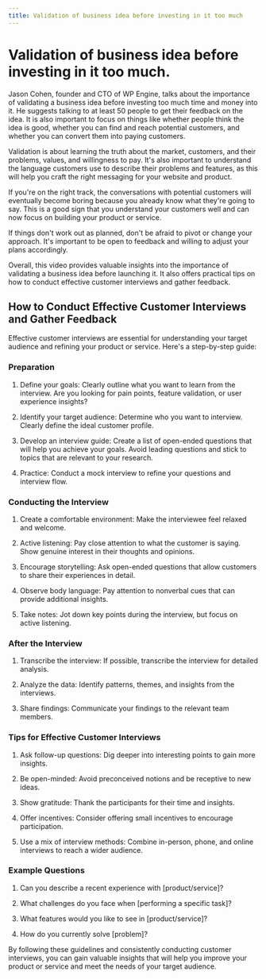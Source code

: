 ```yaml
---
title: Validation of business idea before investing in it too much
---
```



# Validation of business idea before investing in it too much.

Jason Cohen, founder and CTO of WP Engine, talks about the importance of
validating a business idea before investing too much time and money into
it. He suggests talking to at least 50 people to get their feedback on
the idea. It is also important to focus on things like whether people
think the idea is good, whether you can find and reach potential
customers, and whether you can convert them into paying customers.

Validation is about learning the truth about the market, customers, and
their problems, values, and willingness to pay. It's also important to
understand the language customers use to describe their problems and
features, as this will help you craft the right messaging for your
website and product.

If you're on the right track, the conversations with potential customers
will eventually become boring because you already know what they're
going to say. This is a good sign that you understand your customers
well and can now focus on building your product or service.

If things don't work out as planned, don't be afraid to pivot or change
your approach. It's important to be open to feedback and willing to
adjust your plans accordingly.

Overall, this video provides valuable insights into the importance of
validating a business idea before launching it. It also offers practical
tips on how to conduct effective customer interviews and gather
feedback.


## How to Conduct Effective Customer Interviews and Gather Feedback

Effective customer interviews are essential for understanding your
target audience and refining your product or service. Here's a
step-by-step guide:

### Preparation

1. Define your goals: Clearly outline what you want to learn from the
   interview. Are you looking for pain points, feature validation, or user
   experience insights?

2. Identify your target audience: Determine who you want to interview.
   Clearly define the ideal customer profile.

3. Develop an interview guide: Create a list of open-ended questions
   that will help you achieve your goals. Avoid leading questions and stick
   to topics that are relevant to your research.

4. Practice: Conduct a mock interview to refine your questions and
   interview flow.

### Conducting the Interview

1. Create a comfortable environment: Make the interviewee feel relaxed
   and welcome.

2. Active listening: Pay close attention to what the customer is
   saying. Show genuine interest in their thoughts and opinions.

3. Encourage storytelling: Ask open-ended questions that allow
   customers to share their experiences in detail.

4. Observe body language: Pay attention to nonverbal cues that can
   provide additional insights.

5. Take notes: Jot down key points during the interview, but focus on
   active listening.

### After the Interview


1. Transcribe the interview: If possible, transcribe the interview for
   detailed analysis.

2. Analyze the data: Identify patterns, themes, and insights from the
   interviews.

3. Share findings: Communicate your findings to the relevant team
   members.

### Tips for Effective Customer Interviews

1. Ask follow-up questions: Dig deeper into interesting points to
    gain more insights.

2. Be open-minded: Avoid preconceived notions and be receptive to
    new ideas.

3. Show gratitude: Thank the participants for their time and
    insights.

4. Offer incentives: Consider offering small incentives to encourage
    participation.

5. Use a mix of interview methods: Combine in-person, phone, and
    online interviews to reach a wider audience.

### Example Questions

1. Can you describe a recent experience with [product/service]?

2. What challenges do you face when [performing a specific task]?

3. What features would you like to see in [product/service]?

4. How do you currently solve [problem]?

By following these guidelines and consistently conducting customer
interviews, you can gain valuable insights that will help you improve
your product or service and meet the needs of your target audience.
